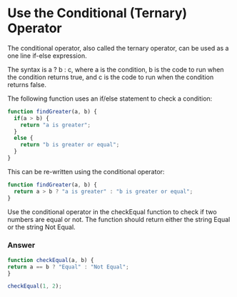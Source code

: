 # Use the Conditional (Ternary) Operator

The conditional operator, also called the ternary operator, can be used as a one line if-else expression.

The syntax is a ? b : c, where a is the condition, b is the code to run when the condition returns true, and c is the code to run when the condition returns false.

The following function uses an if/else statement to check a condition:

```js
function findGreater(a, b) {
  if(a > b) {
    return "a is greater";
  }
  else {
    return "b is greater or equal";
  }
}
```

This can be re-written using the conditional operator:

```js
function findGreater(a, b) {
  return a > b ? "a is greater" : "b is greater or equal";
}
```

Use the conditional operator in the checkEqual function to check if two numbers are equal or not. The function should return either the string Equal or the string Not Equal.


### Answer

```js
function checkEqual(a, b) {
return a == b ? "Equal" : "Not Equal";
}

checkEqual(1, 2);
```

